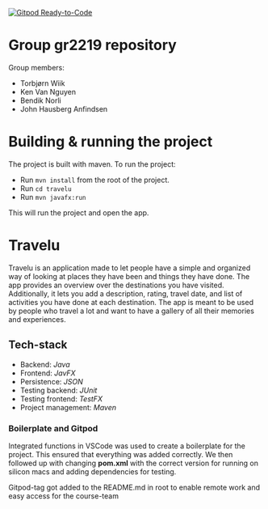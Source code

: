 [![Gitpod Ready-to-Code](https://img.shields.io/badge/Gitpod-Ready--to--Code-blue?logo=gitpod)](https://gitpod.stud.ntnu.no/#https://gitlab.stud.idi.ntnu.no/it1901/groups-2022/gr2219/gr2219.git)

# Group gr2219 repository 

Group members:
- Torbjørn Wiik
- Ken Van Nguyen
- Bendik Norli
- John Hausberg Anfindsen

# Building & running the project

The project is built with maven.
To run the project:
- Run `mvn install` from the root of the project.
- Run `cd travelu`
- Run `mvn javafx:run`

This will run the project and open the app.


# Travelu

Travelu is an application made to let people have a simple and organized way of looking at places they have been and things they have done. The app provides an overview over the destinations you have visited. Additionally, it lets you add a description, rating, travel date, and list of activities you have done at each destination. The app is meant to be used by people who travel a lot and want to have a gallery of all their memories and experiences.

## Tech-stack
- Backend: _Java_
- Frontend: _JavFX_
- Persistence: _JSON_
- Testing backend: _JUnit_ 
- Testing frontend: _TestFX_
- Project management: _Maven_

### Boilerplate and Gitpod
Integrated functions in VSCode was used to create a boilerplate for the project. This ensured that everything was added correctly.
We then followed up with changing **pom.xml** with the correct version for running on silicon macs and adding dependencies for testing.

Gitpod-tag got added to the README.md in root to enable remote work and easy access for the course-team